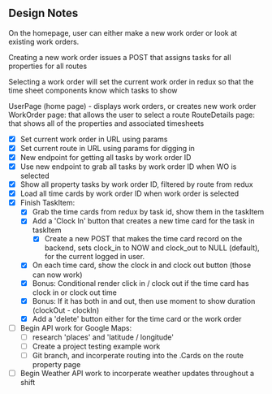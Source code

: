 ## Design Notes

On the homepage, user can either make a new work order or
look at existing work orders.

Creating a new work order issues a POST that assigns tasks
for all properties for all routes

Selecting a work order will set the current work order in redux
so that the time sheet components know which tasks to show

UserPage (home page) - displays work orders, or creates new work order
   WorkOrder page: that allows the user to select a route
      RouteDetails page: that shows all of the properties and associated timesheets

- [x] Set current work order in URL using params
- [x] Set current route in URL using params for digging in
- [x] New endpoint for getting all tasks by work order ID
- [x] Use new endpoint to grab all tasks by work order ID when WO is selected
- [x] Show all property tasks by work order ID, filtered by route from redux
- [x] Load all time cards by work order ID when work order is selected
- [x] Finish TaskItem:
   - [x] Grab the time cards from redux by task id, show them in the taskItem
   - [x] Add a 'Clock In' button that creates a new time card for the task in taskItem
      - [x] Create a new POST that makes the time card record on the backend, sets clock_in to NOW and clock_out to NULL (default), for the current logged in user.
   - [x] On each time card, show the clock in and clock out button (those can now work)
   - [x] Bonus: Conditional render click in / clock out if the time card has clock in or clock out time
   - [x] Bonus: If it has both in and out, then use moment to show duration (clockOut - clockIn)
   - [x] Add a 'delete' button either for the time card or the work order
- [ ] Begin API work for Google Maps:
   - [ ]  research 'places' and 'latitude / longitude' 
   - [ ]  Create a project testing example work
   - [ ]  Git branch, and incorperate routing into the .Cards on the route property page
- [ ] Begin Weather API work to incorperate weather updates throughout a shift
